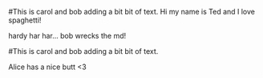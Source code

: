 
#This is carol and bob adding a bit bit of text. 
Hi my name is Ted and I love spaghetti!



hardy har har...  bob wrecks the md!

#This is carol and bob adding a bit bit of text. 

Alice has a nice butt <3
